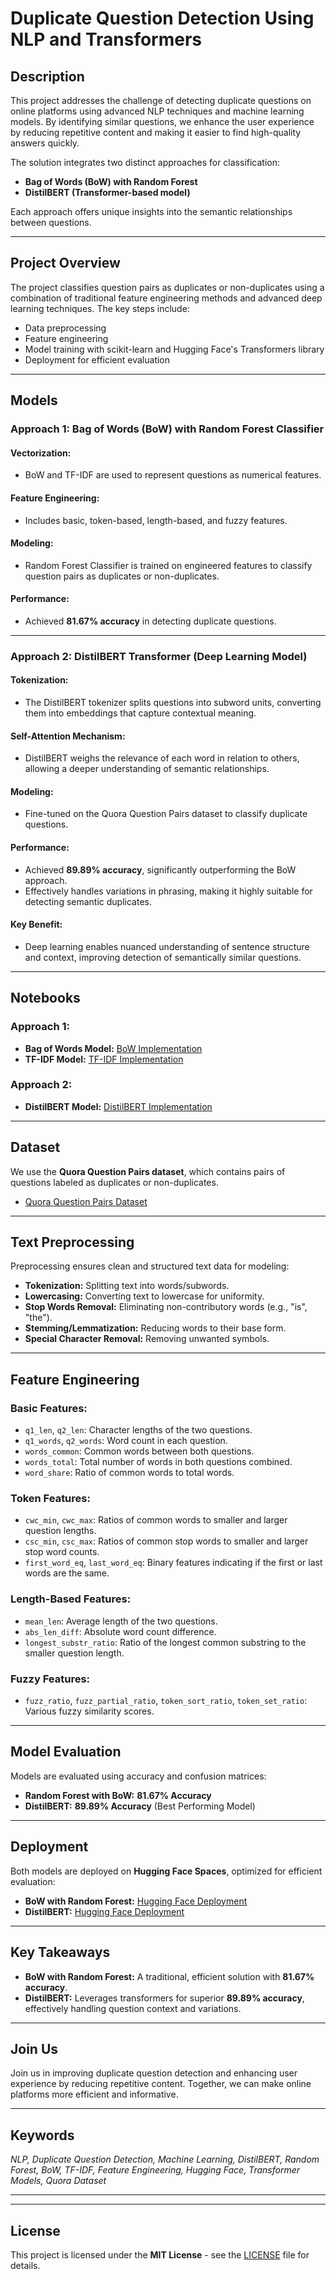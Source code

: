 # Duplicate Question Detection Using NLP and Transformers

## Description
This project addresses the challenge of detecting duplicate questions on online platforms using advanced NLP techniques and machine learning models. By identifying similar questions, we enhance the user experience by reducing repetitive content and making it easier to find high-quality answers quickly.

The solution integrates two distinct approaches for classification:
- **Bag of Words (BoW) with Random Forest**
- **DistilBERT (Transformer-based model)**

Each approach offers unique insights into the semantic relationships between questions.

---

## Project Overview
The project classifies question pairs as duplicates or non-duplicates using a combination of traditional feature engineering methods and advanced deep learning techniques. The key steps include:
- Data preprocessing
- Feature engineering
- Model training with scikit-learn and Hugging Face's Transformers library
- Deployment for efficient evaluation

---

## Models
### Approach 1: Bag of Words (BoW) with Random Forest Classifier
#### **Vectorization:**
- BoW and TF-IDF are used to represent questions as numerical features.

#### **Feature Engineering:**
- Includes basic, token-based, length-based, and fuzzy features.

#### **Modeling:**
- Random Forest Classifier is trained on engineered features to classify question pairs as duplicates or non-duplicates.

#### **Performance:**
- Achieved **81.67% accuracy** in detecting duplicate questions.

---

### Approach 2: DistilBERT Transformer (Deep Learning Model)
#### **Tokenization:**
- The DistilBERT tokenizer splits questions into subword units, converting them into embeddings that capture contextual meaning.

#### **Self-Attention Mechanism:**
- DistilBERT weighs the relevance of each word in relation to others, allowing a deeper understanding of semantic relationships.

#### **Modeling:**
- Fine-tuned on the Quora Question Pairs dataset to classify duplicate questions.

#### **Performance:**
- Achieved **89.89% accuracy**, significantly outperforming the BoW approach.
- Effectively handles variations in phrasing, making it highly suitable for detecting semantic duplicates.

#### **Key Benefit:**
- Deep learning enables nuanced understanding of sentence structure and context, improving detection of semantically similar questions.

---

## Notebooks
### Approach 1:
- **Bag of Words Model:** [BoW Implementation](https://www.kaggle.com/code/gyanbardhan/bow-00)
- **TF-IDF Model:** [TF-IDF Implementation](https://github.com/Gyanbardhan/Duplicate-Question/blob/main/TF-IDF.ipynb)

### Approach 2:
- **DistilBERT Model:** [DistilBERT Implementation](https://huggingface.co/spaces/gyanbardhan123/Bert_DuplicateQuestionDetection/blob/main/Bert%20Duplicate%20Question%20Detection.ipynb)

---

## Dataset
We use the **Quora Question Pairs dataset**, which contains pairs of questions labeled as duplicates or non-duplicates.
- [Quora Question Pairs Dataset](https://www.kaggle.com/datasets/gyanbardhan/quora-duplicate-questions-copy)

---

## Text Preprocessing
Preprocessing ensures clean and structured text data for modeling:
- **Tokenization:** Splitting text into words/subwords.
- **Lowercasing:** Converting text to lowercase for uniformity.
- **Stop Words Removal:** Eliminating non-contributory words (e.g., "is", "the").
- **Stemming/Lemmatization:** Reducing words to their base form.
- **Special Character Removal:** Removing unwanted symbols.

---

## Feature Engineering
### **Basic Features:**
- `q1_len`, `q2_len`: Character lengths of the two questions.
- `q1_words`, `q2_words`: Word count in each question.
- `words_common`: Common words between both questions.
- `words_total`: Total number of words in both questions combined.
- `word_share`: Ratio of common words to total words.

### **Token Features:**
- `cwc_min`, `cwc_max`: Ratios of common words to smaller and larger question lengths.
- `csc_min`, `csc_max`: Ratios of common stop words to smaller and larger stop word counts.
- `first_word_eq`, `last_word_eq`: Binary features indicating if the first or last words are the same.

### **Length-Based Features:**
- `mean_len`: Average length of the two questions.
- `abs_len_diff`: Absolute word count difference.
- `longest_substr_ratio`: Ratio of the longest common substring to the smaller question length.

### **Fuzzy Features:**
- `fuzz_ratio`, `fuzz_partial_ratio`, `token_sort_ratio`, `token_set_ratio`: Various fuzzy similarity scores.

---

## Model Evaluation
Models are evaluated using accuracy and confusion matrices:
- **Random Forest with BoW:** **81.67% Accuracy**
- **DistilBERT:** **89.89% Accuracy** (Best Performing Model)

---

## Deployment
Both models are deployed on **Hugging Face Spaces**, optimized for efficient evaluation:
- **BoW with Random Forest:** [Hugging Face Deployment](https://huggingface.co/spaces/gyanbardhan123/Duplicate_Question_Detection)
- **DistilBERT:** [Hugging Face Deployment](https://huggingface.co/spaces/gyanbardhan123/Bert_DuplicateQuestionDetection)

---

## Key Takeaways
- **BoW with Random Forest:** A traditional, efficient solution with **81.67% accuracy**.
- **DistilBERT:** Leverages transformers for superior **89.89% accuracy**, effectively handling question context and variations.

---

## Join Us
Join us in improving duplicate question detection and enhancing user experience by reducing repetitive content. Together, we can make online platforms more efficient and informative.

---

## Keywords
*NLP, Duplicate Question Detection, Machine Learning, DistilBERT, Random Forest, BoW, TF-IDF, Feature Engineering, Hugging Face, Transformer Models, Quora Dataset*

---



---

## License
This project is licensed under the **MIT License** - see the [LICENSE](LICENSE) file for details.
